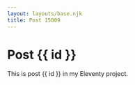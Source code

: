 ```yaml
---
layout: layouts/base.njk
title: Post 15009
---
```


# Post {{ id }}

This is post {{ id }} in my Eleventy project.
